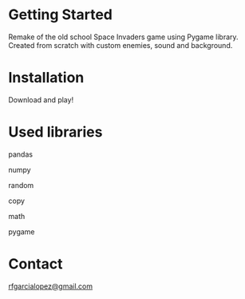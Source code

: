 # Getting Started
Remake of the old school Space Invaders game using Pygame library.
Created from scratch with custom enemies, sound and background.

# Installation
Download and play!

# Used libraries
pandas

numpy

random

copy

math

pygame

# Contact
rfgarcialopez@gmail.com
